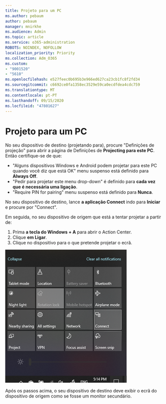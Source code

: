 ```yaml
---
title: Projeto para um PC
ms.author: pebaum
author: pebaum
manager: mnirkhe
ms.audience: Admin
ms.topic: article
ms.service: o365-administration
ROBOTS: NOINDEX, NOFOLLOW
localization_priority: Priority
ms.collection: Adm_O365
ms.custom:
- "9001520"
- "5610"
ms.openlocfilehash: e527feec0b695b3e966ed627ca23cb1fc8f2fd34
ms.sourcegitcommit: c6692ce0fa1358ec3529e59ca0ecdfdea4cdc759
ms.translationtype: MT
ms.contentlocale: pt-PT
ms.lasthandoff: 09/15/2020
ms.locfileid: "47801627"
---
```

# <a name="project-to-a-pc"></a>Projeto para um PC

No seu dispositivo de destino (projetando para), procure "Definições de projeção" para abrir a página de Definições de **Projecting para este PC**. Então certifique-se de que:
- "Alguns dispositivos Windows e Android podem projetar para este PC quando você diz que está OK" menu suspenso está definido para **Always Off**.
- "Pedir para projetar este menu drop-down" é definido para **cada vez que é necessária uma ligação**.
- "Require PIN for pairing" menu suspenso está definido para **Nunca**.

No seu dispositivo de destino, lance **a aplicação Connect** indo para **Iniciar** e procure por "Connect".

Em seguida, no seu dispositivo de origem que está a tentar projetar a partir de:

1. Prima **a tecla do Windows + A** para abrir o Action Center.
2. Clique **em Ligar**.
3. Clique no dispositivo para o que pretende projetar o ecrã.

![Projeto para um PC](media/project-to-a-pc.png)

Após os passos acima, o seu dispositivo de destino deve exibir o ecrã do dispositivo de origem como se fosse um monitor secundário.
